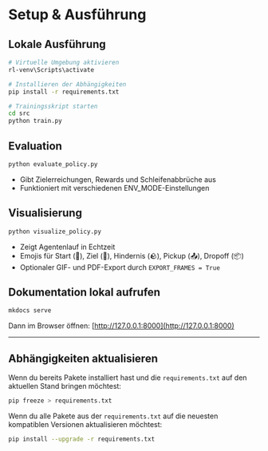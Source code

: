 # Setup & Ausführung

## Lokale Ausführung

```bash
# Virtuelle Umgebung aktivieren
rl-venv\Scripts\activate

# Installieren der Abhängigkeiten
pip install -r requirements.txt

# Trainingsskript starten
cd src
python train.py
```

## Evaluation

```bash
python evaluate_policy.py
```

- Gibt Zielerreichungen, Rewards und Schleifenabbrüche aus
- Funktioniert mit verschiedenen ENV_MODE-Einstellungen

## Visualisierung

```bash
python visualize_policy.py
```

- Zeigt Agentenlauf in Echtzeit
- Emojis für Start (🧭), Ziel (🏁), Hindernis (🪨), Pickup (📤), Dropoff (📦)
- Optionaler GIF- und PDF-Export durch `EXPORT_FRAMES = True`

## Dokumentation lokal aufrufen

```bash
mkdocs serve
```

Dann im Browser öffnen: [http://127.0.0.1:8000](http://127.0.0.1:8000)

---

## Abhängigkeiten aktualisieren

Wenn du bereits Pakete installiert hast und die `requirements.txt` auf den aktuellen Stand bringen möchtest:

```bash
pip freeze > requirements.txt
```

Wenn du alle Pakete aus der `requirements.txt` auf die neuesten kompatiblen Versionen aktualisieren möchtest:

```bash
pip install --upgrade -r requirements.txt
```
